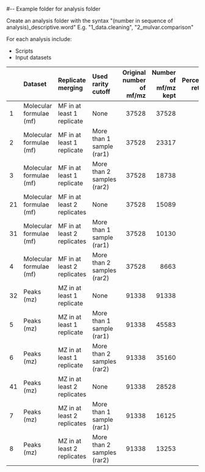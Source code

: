 #-- Example folder for analysis folder

Create an analysis folder with the syntax "(number in sequence of analysis)_descriptive.word"
E.g. "1_data.cleaning", "2_mulvar.comparison"

For each analysis include:
- Scripts
- Input datasets

|   |Dataset                 |Replicate merging           |Used rarity cutoff         | Original number of mf/mz| Number of mf/mz kept| Percentage retained|
|:--|:-----------------------|:---------------------------|:--------------------------|------------------------:|--------------------:|-------------------:|
|1  |Molecular formulae (mf) |MF in at least 1 replicate  |None                       |                    37528|                37528|               100.0|
|2  |Molecular formulae (mf) |MF in at least 1 replicate  |More than 1 sample (rar1)  |                    37528|                23317|                62.1|
|3  |Molecular formulae (mf) |MF in at least 1 replicate  |More than 2 samples (rar2) |                    37528|                18738|                49.9|
|21 |Molecular formulae (mf) |MF in at least 2 replicates |None                       |                    37528|                15089|                40.2|
|31 |Molecular formulae (mf) |MF in at least 2 replicates |More than 1 sample (rar1)  |                    37528|                10130|                27.0|
|4  |Molecular formulae (mf) |MF in at least 2 replicates |More than 2 samples (rar2) |                    37528|                 8663|                23.1|
|32 |Peaks (mz)              |MZ in at least 1 replicate  |None                       |                    91338|                91338|               100.0|
|5  |Peaks (mz)              |MZ in at least 1 replicate  |More than 1 sample (rar1)  |                    91338|                45583|                49.9|
|6  |Peaks (mz)              |MZ in at least 1 replicate  |More than 2 samples (rar2) |                    91338|                35160|                38.5|
|41 |Peaks (mz)              |MZ in at least 2 replicates |None                       |                    91338|                28528|                31.2|
|7  |Peaks (mz)              |MZ in at least 2 replicates |More than 1 sample (rar1)  |                    91338|                16125|                17.7|
|8  |Peaks (mz)              |MZ in at least 2 replicates |More than 2 samples (rar2) |                    91338|                13253|                14.5|

